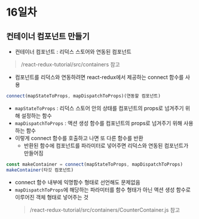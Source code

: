 # 16일차

## 컨테이너 컴포넌트 만들기

- 컨테이너 컴포넌트 : 리덕스 스토어와 연동된 컴포넌트

> /react-redux-tutorial/src/containers 참고

- 컴포넌트를 리덕스와 연동하려면 react-redux에서 제공하는 connect 함수를 사용

```jsx
connect(mapStateToProps, mapDispatchToProps)(연동할 컴포넌트)
```

- `mapStateToProps` : 리덕스 스토어 안의 상태를 컴포넌트의 props로 넘겨주기 위해 설정하는 함수
- `mapDispatchToProps` : 액션 생성 함수를 컴포넌트의 props로 넘겨주기 위해 사용하는 함수
- 이렇게 connect 함수를 호출하고 나면 또 다른 함수를 반환
  - 반환된 함수에 컴포넌트를 파라미터로 넣어주면 리덕스와 연동된 컴포넌트가 만들어짐

```jsx
const makeContainer = connect(mapStateToProps, mapDispatchToProps)
makeContainer(타깃 컴포넌트)
```

- connect 함수 내부에 익명함수 형태로 선언해도 문제없음
- `mapDispatchToProps`에 해당하는 파라미터를 함수 형태가 아닌 액션 생성 함수로 이루어진 객체 형태로 넣어주는 것
  > /react-redux-tutorial/src/containers/CounterContainer.js 참고
